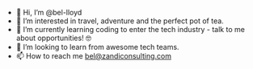 - 👋 Hi, I’m @bel-lloyd
- 👀 I’m interested in travel, adventure and the perfect pot of tea.
- 🌱 I’m currently learning coding to enter the tech industry - talk to me about opportunities! 🤓
- 💞️ I’m looking to learn from awesome tech teams.
- 📫 How to reach me bel@zandiconsulting.com

<!---
bel-lloyd/bel-lloyd is a ✨ special ✨ repository because its `README.md` (this file) appears on your GitHub profile.
You can click the Preview link to take a look at your changes.
--->
